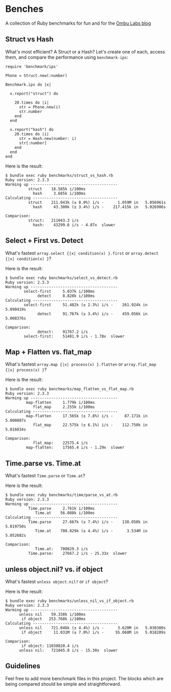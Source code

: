 # Benches

A collection of Ruby benchmarks for fun and for the [Ombu Labs blog](https://www.ombulabs.com/blog)

## Struct vs Hash

What's most efficient? A Struct or a Hash? Let's create one of each, access them,
and compare the performance using `benchmark-ips`:

    require 'benchmark/ips'

    Phone = Struct.new(:number)

    Benchmark.ips do |x|

      x.report("struct") do

        20.times do |i|
          str = Phone.new(i)
          str.number
        end
      end

      x.report("hash") do
        20.times do |i|
          str = Hash.new(number: i)
          str[:number]
        end
      end
    end


Here is the result:

    $ bundle exec ruby benchmarks/struct_vs_hash.rb
    Ruby version: 2.3.3
    Warming up --------------------------------------
              struct    18.585k i/100ms
                hash     3.685k i/100ms
    Calculating -------------------------------------
              struct    211.043k (± 8.0%) i/s -      1.059M in   5.056961s
                hash     43.300k (± 3.4%) i/s -    217.415k in   5.026906s

    Comparison:
              struct:   211043.3 i/s
                hash:    43299.6 i/s - 4.87x  slower

## Select + First vs. Detect

What's fastest `array.select {|x| condition(x) }.first` or
`array.detect {|x| condition(x) }`?

Here is the result:

    $ bundle exec ruby benchmarks/select_vs_detect.rb
    Ruby version: 2.3.3
    Warming up --------------------------------------
            select-first     5.037k i/100ms
                  detect     8.828k i/100ms
    Calculating -------------------------------------
            select-first     51.482k (± 2.3%) i/s -    261.924k in   5.090419s
                  detect     91.767k (± 3.4%) i/s -    459.056k in   5.008376s

    Comparison:
                  detect:    91767.2 i/s
            select-first:    51481.9 i/s - 1.78x  slower

## Map + Flatten vs. flat_map

What's fastest `array.map {|x| process(x) }.flatten` or
`array.flat_map {|x| process(x) }`?

Here is the result:

    $ bundle exec ruby benchmarks/map_flatten_vs_flat_map.rb
    Ruby version: 2.3.3
    Warming up --------------------------------------
             map-flatten     1.779k i/100ms
                flat_map     2.255k i/100ms
    Calculating -------------------------------------
             map-flatten     17.565k (± 7.8%) i/s -     87.171k in   5.000807s
                flat_map     22.575k (± 6.1%) i/s -    112.750k in   5.016034s

    Comparison:
                flat_map:    22575.4 i/s
             map-flatten:    17565.4 i/s - 1.29x  slower

## Time.parse vs. Time.at

What's fastest `Time.parse` or `Time.at`?

Here is the result:

    $ bundle exec ruby benchmarks/time/parse_vs_at.rb
    Ruby version: 2.3.3
    Warming up --------------------------------------
              Time.parse     2.761k i/100ms
                 Time.at    56.088k i/100ms
    Calculating -------------------------------------
              Time.parse     27.667k (± 7.4%) i/s -    138.050k in   5.019750s
                 Time.at    700.829k (± 4.4%) i/s -      3.534M in   5.052682s

    Comparison:
                 Time.at:   700829.3 i/s
              Time.parse:    27667.2 i/s - 25.33x  slower

## unless object.nil? vs. if object

What's fastest `unless object.nil?` or `if object`?

Here is the result:

    $ bundle exec ruby benchmarks/unless_nil_vs_if_object.rb
    Ruby version: 2.3.3
    Warming up --------------------------------------
          unless nil    59.338k i/100ms
           if object   253.768k i/100ms
    Calculating -------------------------------------
          unless nil    721.046k (± 4.4%) i/s -      3.620M in   5.030380s
           if object     11.031M (± 7.0%) i/s -     55.068M in   5.018289s

    Comparison:
           if object: 11030820.4 i/s
          unless nil:   721045.8 i/s - 15.30x  slower


## Guidelines

Feel free to add more benchmark files in this project. The blocks which are
being compared should be simple and straightforward.
